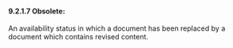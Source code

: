 #### 9.2.1.7 Obsolete:

An availability status in which a document has been replaced by a document which contains revised content.
